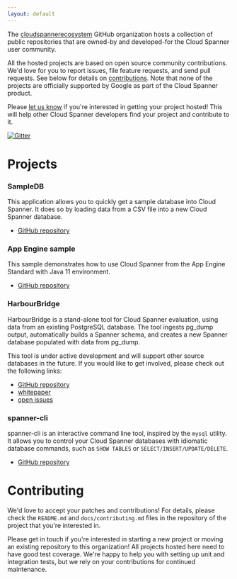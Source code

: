 ```yaml
---
layout: default
---
```


The [cloudspannerecosystem](https://github.com/cloudspannerecosystem) GitHub
organization hosts a collection of public repositories that are owned-by and
developed-for the Cloud Spanner user community.

All the hosted projects are based on open source community contributions. We'd
love for you to report issues, file feature requests, and send pull requests.
See below for details on [contributions](#contributing). Note that none of the
projects are officially supported by Google as part of the Cloud Spanner
product.

Please [let us know](https://gitter.im/cloudspannerecosystem/community) if
you're interested in getting your project hosted! This will help other Cloud
Spanner developers find your project and contribute to it.

[![Gitter](https://badges.gitter.im/cloudspannerecosystem/community.svg)](https://gitter.im/cloudspannerecosystem/community)

# Projects

### SampleDB

This application allows you to quickly get a sample database into Cloud Spanner.
It does so by loading data from a CSV file into a new Cloud Spanner database.

* [GitHub repository](https://github.com/cloudspannerecosystem/sampledb)

### App Engine sample

This sample demonstrates how to use Cloud Spanner from the App Engine Standard
with Java 11 environment.

* [GitHub repository](https://github.com/cloudspannerecosystem/appengine-java-sample)

### HarbourBridge

HarbourBridge is a stand-alone tool for Cloud Spanner evaluation, using data
from an existing PostgreSQL database. The tool ingests pg_dump output,
automatically builds a Spanner schema, and creates a new Spanner database
populated with data from pg_dump.

This tool is under active development and will support other source databases in
the future. If you would like to get involved, please check out the following
links:
* [GitHub repository](https://github.com/cloudspannerecosystem/harbourbridge)
* [whitepaper](https://github.com/cloudspannerecosystem/harbourbridge/blob/master/whitepaper.md)
* [open issues](https://github.com/cloudspannerecosystem/harbourbridge/issues)

### spanner-cli

spanner-cli is an interactive command line tool, inspired by the `mysql` utility.
It allows you to control your Cloud Spanner databases with idiomatic database
commands, such as `SHOW TABLES` or `SELECT/INSERT/UPDATE/DELETE`.

* [GitHub repository](https://github.com/cloudspannerecosystem/spanner-cli)

# Contributing

We'd love to accept your patches and contributions! For details, please check
the `README.md` and `docs/contributing.md` files in the repository of the
project that you're interested in.

Please get in touch if you're interested in starting a new project or moving an
existing repository to this organization! All projects hosted here need to have
good test coverage. We're happy to help you with setting up unit and integration
tests, but we rely on your contributions for continued maintenance.
